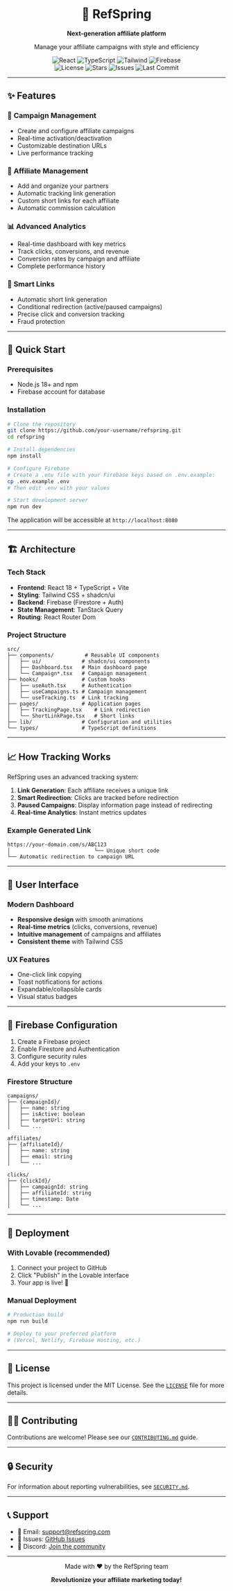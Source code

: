 
<div align="center">
  <h1>🌟 RefSpring</h1>
  <p><strong>Next-generation affiliate platform</strong></p>
  <p>Manage your affiliate campaigns with style and efficiency</p>
  
  <img src="https://img.shields.io/badge/React-18.3.1-61DAFB?style=for-the-badge&logo=react&logoColor=white" alt="React" />
  <img src="https://img.shields.io/badge/TypeScript-5.0-3178C6?style=for-the-badge&logo=typescript&logoColor=white" alt="TypeScript" />
  <img src="https://img.shields.io/badge/Tailwind_CSS-3.0-38B2AC?style=for-the-badge&logo=tailwind-css&logoColor=white" alt="Tailwind" />
  <img src="https://img.shields.io/badge/Firebase-10.0-FFCA28?style=for-the-badge&logo=firebase&logoColor=black" alt="Firebase" />
  <br />
  <img src="https://img.shields.io/github/license/your-username/refspring" alt="License" />
  <img src="https://img.shields.io/github/stars/your-username/refspring" alt="Stars" />
  <img src="https://img.shields.io/github/issues/your-username/refspring" alt="Issues" />
  <img src="https://img.shields.io/github/last-commit/your-username/refspring" alt="Last Commit" />
</div>

---

## ✨ Features

### 🎯 **Campaign Management**
- Create and configure affiliate campaigns
- Real-time activation/deactivation
- Customizable destination URLs
- Live performance tracking

### 👥 **Affiliate Management**
- Add and organize your partners
- Automatic tracking link generation
- Custom short links for each affiliate
- Automatic commission calculation

### 📊 **Advanced Analytics**
- Real-time dashboard with key metrics
- Track clicks, conversions, and revenue
- Conversion rates by campaign and affiliate
- Complete performance history

### 🔗 **Smart Links**
- Automatic short link generation
- Conditional redirection (active/paused campaigns)
- Precise click and conversion tracking
- Fraud protection

---

## 🚀 Quick Start

### Prerequisites
- Node.js 18+ and npm
- Firebase account for database

### Installation

```bash
# Clone the repository
git clone https://github.com/your-username/refspring.git
cd refspring

# Install dependencies
npm install

# Configure Firebase
# Create a .env file with your Firebase keys based on .env.example:
cp .env.example .env
# Then edit .env with your values

# Start development server
npm run dev
```

The application will be accessible at `http://localhost:8080`

---

## 🏗️ Architecture

### Tech Stack
- **Frontend**: React 18 + TypeScript + Vite
- **Styling**: Tailwind CSS + shadcn/ui
- **Backend**: Firebase (Firestore + Auth)
- **State Management**: TanStack Query
- **Routing**: React Router Dom

### Project Structure
```
src/
├── components/          # Reusable UI components
│   ├── ui/             # shadcn/ui components
│   ├── Dashboard.tsx   # Main dashboard page
│   └── Campaign*.tsx   # Campaign management
├── hooks/              # Custom hooks
│   ├── useAuth.tsx     # Authentication
│   ├── useCampaigns.ts # Campaign management
│   └── useTracking.ts  # Link tracking
├── pages/              # Application pages
│   ├── TrackingPage.tsx    # Link redirection
│   └── ShortLinkPage.tsx   # Short links
├── lib/                # Configuration and utilities
└── types/              # TypeScript definitions
```

---

## 📈 How Tracking Works

RefSpring uses an advanced tracking system:

1. **Link Generation**: Each affiliate receives a unique link
2. **Smart Redirection**: Clicks are tracked before redirection
3. **Paused Campaigns**: Display information page instead of redirecting
4. **Real-time Analytics**: Instant metrics updates

### Example Generated Link
```
https://your-domain.com/s/ABC123
│                           └── Unique short code
└── Automatic redirection to campaign URL
```

---

## 🎨 User Interface

### Modern Dashboard
- **Responsive design** with smooth animations
- **Real-time metrics** (clicks, conversions, revenue)
- **Intuitive management** of campaigns and affiliates
- **Consistent theme** with Tailwind CSS

### UX Features
- One-click link copying
- Toast notifications for actions
- Expandable/collapsible cards
- Visual status badges

---

## 🔧 Firebase Configuration

1. Create a Firebase project
2. Enable Firestore and Authentication
3. Configure security rules
4. Add your keys to `.env`

### Firestore Structure
```
campaigns/
├── {campaignId}/
│   ├── name: string
│   ├── isActive: boolean
│   ├── targetUrl: string
│   └── ...

affiliates/
├── {affiliateId}/
│   ├── name: string
│   ├── email: string
│   └── ...

clicks/
├── {clickId}/
│   ├── campaignId: string
│   ├── affiliateId: string
│   ├── timestamp: Date
│   └── ...
```

---

## 🚀 Deployment

### With Lovable (recommended)
1. Connect your project to GitHub
2. Click "Publish" in the Lovable interface
3. Your app is live! 🎉

### Manual Deployment
```bash
# Production build
npm run build

# Deploy to your preferred platform
# (Vercel, Netlify, Firebase Hosting, etc.)
```

---

## 📝 License

This project is licensed under the MIT License. See the [`LICENSE`](LICENSE) file for more details.

---

## 👨‍💻 Contributing

Contributions are welcome! Please see our [`CONTRIBUTING.md`](CONTRIBUTING.md) guide.

---

## 🔒 Security

For information about reporting vulnerabilities, see [`SECURITY.md`](SECURITY.md).

---

## 📞 Support

- 📧 Email: support@refspring.com
- 🐛 Issues: [GitHub Issues](https://github.com/your-username/refspring/issues)
- 💬 Discord: [Join the community](https://discord.gg/refspring)

---

<div align="center">
  <p>Made with ❤️ by the RefSpring team</p>
  <p><strong>Revolutionize your affiliate marketing today!</strong></p>
</div>
